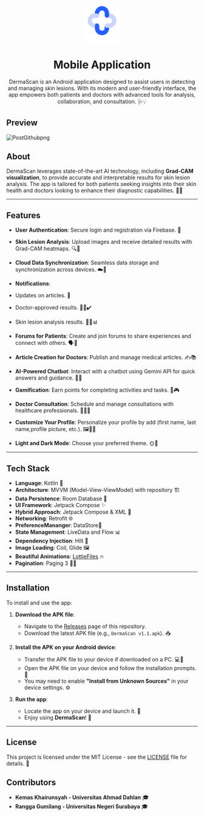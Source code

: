 <div align="center">
  <img src="https://github.com/Bangkit-Capstone-C242-PS028/MD/blob/main/Fix%20DermaScan%20Logo.png?raw=true" alt="Logo DermaScan" style="width: 20%;">
  <h1>Mobile Application</h1>
  <p>DermaScan is an Android application designed to assist users in detecting and managing skin lesions. With its modern and user-friendly interface, the app empowers both patients and doctors with advanced tools for analysis, collaboration, and consultation. 🩺💡
</p>
</div>

## Preview

![PostGithubpng](https://github.com/user-attachments/assets/b3b77016-b737-4d60-97a6-a73d44f38e2a)


## About

DermaScan leverages state-of-the-art AI technology, including **Grad-CAM visualization**, to provide accurate and interpretable results for skin lesion analysis. The app is tailored for both patients seeking insights into their skin health and doctors looking to enhance their diagnostic capabilities. 🤖📸

---

## Features

- **User Authentication**: Secure login and registration via Firebase. 🔐
- **Skin Lesion Analysis**: Upload images and receive detailed results with Grad-CAM heatmaps. 🔍🌈
- **Cloud Data Synchronization**: Seamless data storage and synchronization across devices. ☁️💾
- **Notifications**:
 - Updates on articles. 📰
 - Doctor-approved results. 👩‍⚕️✔️
 - Skin lesion analysis results. 🧑‍⚕️📊
- **Forums for Patients**: Create and join forums to share experiences and connect with others. 🗣️💬
- **Article Creation for Doctors**: Publish and manage medical articles. ✍️📚
- **AI-Powered Chatbot**: Interact with a chatbot using Gemini API for quick answers and guidance. 🤖💬
- **Gamification**: Earn points for completing activities and tasks. 🏅🎮
- **Doctor Consultation**: Schedule and manage consultations with healthcare professionals. 📅👨‍⚕️
- **Customize Your Profile**: Personalize your profile by add (first name, last name,profile picture, etc.). 🖼️👤✨

- **Light and Dark Mode**: Choose your preferred theme. 🌞🌙

---

## Tech Stack

- **Language**: Kotlin 🦾
- **Architecture**: MVVM (Model-View-ViewModel) with repository 🏗️
- **Data Persistence**: Room Database 💾
- **UI Framework**: Jetpack Compose ✨
- **Hybrid Approach**: Jetpack Compose & XML 🔄
- **Networking**: Retrofit 🌐
- **PreferenceMananger**: DataStore👝
- **State Management**: LiveData and Flow 📊
- **Dependency Injection**: Hilt 🔋
- **Image Loading**: Coil, Glide 🖼️
- **Beautiful Animations**: [LottieFiles](https://lottiefiles.com) 🔥
- **Pagination**: Paging 3 🏃‍♀️

---

## Installation

To install and use the app:

1. **Download the APK file**:
   - Navigate to the [Releases](https://github.com/Bangkit-Capstone-C242-PS028/MD/releases) page of this repository.
   - Download the latest APK file (e.g., `DermaScan v1.1.apk`). 📥

2. **Install the APK on your Android device**:
   - Transfer the APK file to your device if downloaded on a PC. 💻📱
   - Open the APK file on your device and follow the installation prompts. 🚀
   - You may need to enable **"Install from Unknown Sources"** in your device settings. ⚙️

3. **Run the app**:
   - Locate the app on your device and launch it. 🎉
   - Enjoy using **DermaScan**! 🥳

---


## License

This project is licensed under the MIT License - see the [LICENSE](LICENSE) file for details. 📜

## Contributors

* **Kemas Khairunsyah - Universitas Ahmad Dahlan** 🎓
* **Rangga Gumilang - Universitas Negeri Surabaya** 🎓

